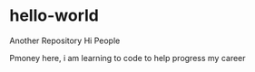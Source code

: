 # hello-world
Another Repository
Hi People

Pmoney here, i am learning to code to help progress my career
